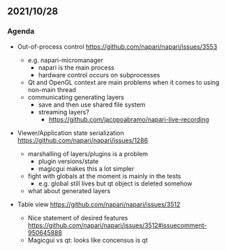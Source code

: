 ## 2021/10/28

### Agenda

- Out-of-process control https://github.com/napari/napari/issues/3553
    - e.g. napari-micromanager
        - napari is the main process
        - hardware control occurs on subprocesses
    - Qt and OpenGL context are main problems when it comes to using non-main thread
    - communicating generating layers
        - save and then use shared file system
        - streaming layers?
            - https://github.com/jacopoabramo/napari-live-recording
- Viewer/Application state serialization https://github.com/napari/napari/issues/1286
    - marshalling of layers/plugins is a problem
        - plugin versions/state
        - magicgui makes this a lot simpler
    - fight with globals at the moment is mainly in the tests
        - e.g. global still lives but qt object is deleted somehow
    - what about generated layers

- Table view https://github.com/napari/napari/issues/3512
    - Nice statement of desired features https://github.com/napari/napari/issues/3512#issuecomment-950645888
    - Magicgui vs qt: looks like concensus is qt
